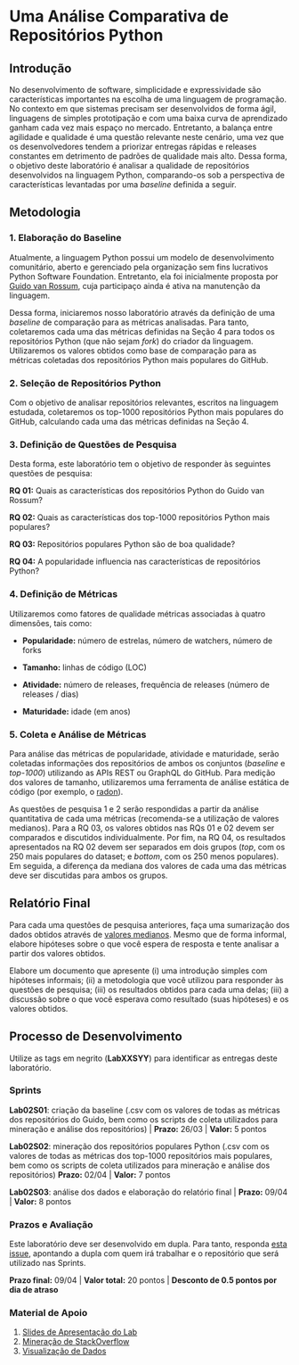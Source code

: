 # Uma Análise Comparativa de Repositórios Python

## Introdução

No desenvolvimento de software, simplicidade e expressividade são características importantes na escolha de uma linguagem de programação. No contexto em que sistemas precisam ser desenvolvidos de forma ágil, linguagens de simples prototipação e com uma baixa curva de aprendizado ganham cada vez mais espaço no mercado. Entretanto, a balança entre agilidade e qualidade é uma questão relevante neste cenário, uma vez que os desenvolvedores tendem a priorizar entregas rápidas e releases constantes em detrimento de padrões de qualidade mais alto. Dessa forma, o objetivo deste laboratório é analisar a qualidade de repositórios desenvolvidos na linguagem Python, comparando-os sob a perspectiva de características levantadas por uma _baseline_ definida a seguir.

## Metodologia

### 1. Elaboração do Baseline

Atualmente, a linguagem Python possui um modelo de desenvolvimento comunitário, aberto e gerenciado pela organização sem fins lucrativos Python Software Foundation. Entretanto, ela foi inicialmente proposta por [Guido van Rossum](https://github.com/gvanrossum), cuja participaço ainda é ativa na manutenção da linguagem.

Dessa forma, iniciaremos nosso laboratório através da definição de uma _baseline_ de comparação para as métricas analisadas. Para tanto, coletaremos cada uma das métricas definidas na Seção 4 para todos os repositórios Python (que não sejam _fork_) do criador da linguagem. Utilizaremos os valores obtidos como base de comparação para as métricas coletadas dos repositórios Python mais populares do GitHub. 

### 2. Seleção de Repositórios Python

Com o objetivo de analisar repositórios relevantes, escritos na linguagem estudada, coletaremos os top-1000 repositórios Python mais populares do GitHub, calculando cada uma das métricas definidas na Seção 4.

### 3. Definição de Questões de Pesquisa

Desta forma, este laboratório tem o objetivo de responder às seguintes questões de pesquisa:

**RQ 01:** Quais as características dos repositórios Python do Guido van Rossum?

**RQ 02:** Quais as características dos top-1000 repositórios Python mais populares?

**RQ 03:** Repositórios populares Python são de boa qualidade?    

**RQ 04:** A popularidade influencia nas características de repositórios Python?

### 4. Definição de Métricas

Utilizaremos como fatores de qualidade métricas associadas à quatro dimensões, tais como: 

* **Popularidade:** número de estrelas, número de watchers, número de forks

* **Tamanho:** linhas de código (LOC)

* **Atividade:** número de releases, frequência de releases (número de releases / dias)

* **Maturidade:** idade (em anos)

### 5. Coleta e Análise de Métricas

Para análise das métricas de popularidade, atividade e maturidade, serão coletadas informações dos repositórios de ambos os conjuntos (_baseline_ e _top-1000_) utilizando as APIs REST ou GraphQL do GitHub. Para medição dos valores de tamanho, utilizaremos uma ferramenta de análise estática de código (por exemplo, o [radon](https://radon.readthedocs.io/en/latest/api.html#module-radon.complexity)). 

As questões de pesquisa 1 e 2 serão respondidas a partir da análise quantitativa de cada uma métricas (recomenda-se a utilização de valores medianos). Para a RQ 03, os valores obtidos nas RQs 01 e 02 devem ser comparados e discutidos individualmente. Por fim, na RQ 04, os resultados apresentados na RQ 02 devem ser separados em dois grupos (_top_, com os 250 mais populares do dataset; e _bottom_, com os 250 menos populares). Em seguida, a diferença da mediana dos valores de cada uma das métricas deve ser discutidas para ambos os grupos.

## Relatório Final

Para cada uma questões de pesquisa anteriores, faça uma sumarização dos dados obtidos através de [valores medianos](https://www.sciencebuddies.org/science-fair-projects/science-fair/summarizing-your-data#meanmedianandmode). Mesmo que de forma informal, elabore hipóteses sobre o que você espera de resposta e tente analisar a partir dos valores obtidos.

Elabore um documento que apresente (i) uma introdução simples com hipóteses informais; (ii) a metodologia que você utilizou para responder às questões de pesquisa; (iii) os resultados obtidos para cada uma delas; (iii) a discussão sobre o que você esperava como resultado (suas hipóteses) e os valores obtidos.  

## Processo de Desenvolvimento

Utilize as tags em negrito (**LabXXSYY**) para identificar as entregas deste laboratório. 

### Sprints

**Lab02S01**: criação da baseline (.csv com os valores de todas as métricas dos repositórios do Guido, bem como os scripts de coleta utilizados para mineração e análise dos repositórios) | **Prazo:** 26/03 | **Valor:** 5 pontos

**Lab02S02**: mineração dos repositórios populares Python (.csv com os valores de todas as métricas dos top-1000 repositórios mais populares, bem como os scripts de coleta utilizados para mineração e análise dos repositórios) **Prazo:** 02/04 | **Valor:** 7 pontos

**Lab02S03**: análise dos dados e elaboração do relatório final | **Prazo:** 09/04 | **Valor:** 8 pontos

### Prazos e Avaliação

Este laboratório deve ser desenvolvido em dupla. Para tanto, responda [esta issue](https://github.com/xavierlaerte/labex-20.1/issues/7), apontando a dupla com quem irá trabalhar e o repositório que será utilizado nas Sprints.

**Prazo final:** 09/04 | **Valor total:** 20 pontos | **Desconto de 0.5 pontos por dia de atraso**

### Material de Apoio

1. [Slides de Apresentação do Lab](https://github.com/xavierlaerte/labex-20.1/blob/master/geral/Lab03%20-%20Avaliando%20o%20Buzz%20de%20issues%20do%20Github%20no%20StackOverflow.pdf)
2. [Mineração de StackOverflow](https://github.com/xavierlaerte/labex-20.1/blob/master/geral/Lab03%20-%20stackoverflow%20api.pdf)
3. [Visualização de Dados]()
